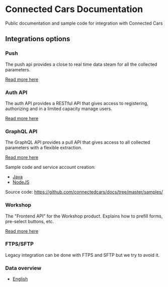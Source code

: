 # Connected Cars Documentation

Public documentation and sample code for integration with Connected Cars

## Integrations options

### Push

The push api provides a close to real time data steam for all the collected parameters.

[Read more here](./push.md)

### Auth API

The auth API provides a RESTful API that gives access to registering, authorizing and in a limited capacity manage users.

[Read more here](./auth-api.md)

### GraphQL API

The GraphQL API provides a pull API that gives access to all collected parameters with a flexible extraction.

[Read more here](https://api.connectedcars.io/graphql/graphiql/)

Sample code and service account creation:

* [Java](./samples/java/full-example/README.md)
* [NodeJS](./samples/node/README.md)

Source code: https://github.com/connectedcars/docs/tree/master/samples/

### Workshop

The "Frontend API" for the Workshop product. Explains how to prefill forms, pre-select buttons, etc.

[Read more here](./workshop.md)

### FTPS/SFTP

Legacy integration can be done with FTPS and SFTP but we try to avoid it.

### Data overview

* [English](./data-overview/english.md)
